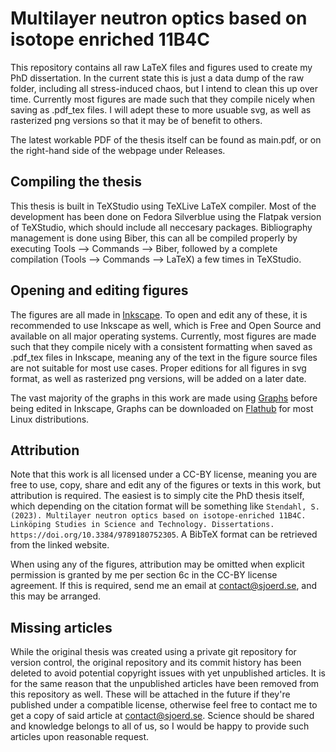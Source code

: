 # Multilayer neutron optics based on isotope enriched 11B4C
This repository contains all raw LaTeX files and figures used to create my PhD dissertation. 
In the current state this is just a data dump of the raw folder, including all stress-induced chaos, but I intend to clean this up over time. Currently most figures are made such that they compile nicely when saving as .pdf_tex files. I will adept these to more usuable svg, as well as rasterized png versions so that it may be of benefit to others. 

The latest workable PDF of the thesis itself can be found as main.pdf, or on the right-hand side of the webpage under Releases.

## Compiling the thesis
This thesis is built in TeXStudio using TeXLive LaTeX compiler. Most of the development has been done on Fedora Silverblue using the Flatpak version of TeXStudio, which should include all neccesary packages. Bibliography management is done using Biber, this can all be compiled properly by executing Tools --> Commands --> Biber, followed by a complete compilation (Tools --> Commands --> LaTeX) a few times in TeXStudio. 

## Opening and editing figures

The figures are all made in [Inkscape](https://inkscape.org/). To open and edit any of these, it is recommended to use Inkscape as well, which is Free and Open Source and available on all major operating systems. Currently, most figures are made such that they compile nicely with a consistent formatting when saved as .pdf_tex files in Inkscape, meaning any of the text in the figure source files are not suitable for most use cases. Proper editions for all figures in svg format, as well as rasterized png versions, will be added on a later date.

The vast majority of the graphs in this work are made using [Graphs](https://github.com/Sjoerd1993/Graphs) before being edited in Inkscape, Graphs can be downloaded on [Flathub](https://flathub.org/apps/se.sjoerd.Graphs) for most Linux distributions.

## Attribution

Note that this work is all licensed under a CC-BY license, meaning you are free to use, copy, share and edit any of the figures or texts in this work, but attribution is required. The easiest is to simply cite the PhD thesis itself, which depending on the citation format will be something like `Stendahl, S. (2023). Multilayer neutron optics based on isotope-enriched 11B4C. Linköping Studies in Science and Technology. Dissertations. https://doi.org/10.3384/9789180752305`. A BibTeX format can be retrieved from the linked website.

When using any of the figures, attribution may be omitted when explicit permission is granted by me per section 6c in the CC-BY license agreement. If this is required, send me an email at contact@sjoerd.se, and this may be arranged. 


## Missing articles

While the original thesis was created using a private git repository for version control, the original repository and its commit history has been deleted to avoid potential copyright issues with yet unpublished articles. It is for the same reason that the unpublished articles have been removed from this repository as well. These will be attached in the future if they're published under a compatible license, otherwise feel free to contact me to get a copy of said article at contact@sjoerd.se. Science should be shared and knowledge belongs to all of us, so I would be happy to provide such articles upon reasonable request.

 
